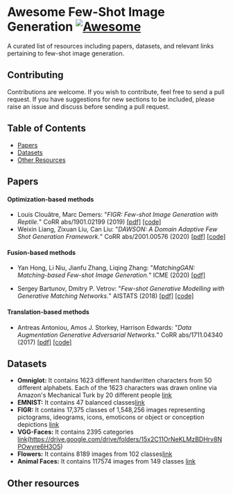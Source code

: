 # Awesome Few-Shot Image Generation  [![Awesome](https://cdn.rawgit.com/sindresorhus/awesome/d7305f38d29fed78fa85652e3a63e154dd8e8829/media/badge.svg)](https://github.com/sindresorhus/awesome)

A curated list of resources including papers, datasets, and relevant links pertaining to few-shot image generation.

## Contributing

Contributions are welcome.  If you wish to contribute, feel free to send a pull request. If you have suggestions for new sections to be included, please raise an issue and discuss before sending a pull request.

## Table of Contents
+ [Papers](#Papers)
+ [Datasets](#Datasets)
+ [Other Resources](#Other-resources)


## Papers

#### Optimization-based methods
+ Louis Clouâtre, Marc Demers: "*FIGR: Few-shot Image Generation with Reptile.*" CoRR abs/1901.02199 (2019) [[pdf]](https://arxiv.org/pdf/1901.02199.pdf) [[code]](https://arxiv.org/pdf/1901.02199.pdf)
+ Weixin Liang, Zixuan Liu, Can Liu: "*DAWSON: A Domain Adaptive Few Shot Generation Framework.*" CoRR abs/2001.00576 (2020) [[pdf]](https://arxiv.org/pdf/2001.00576.pdf) [[code]](https://github.com/LC1905/musegan/)

#### Fusion-based methods
+ Yan Hong, Li Niu, Jianfu Zhang, Liqing Zhang: "*MatchingGAN: Matching-based Few-shot Image Generation.*" ICME (2020) [[pdf]](https://arxiv.org/pdf/2003.03497.pdf)

+ Sergey Bartunov, Dmitry P. Vetrov: "*Few-shot Generative Modelling with Generative Matching Networks.*" AISTATS (2018) [[pdf]](http://proceedings.mlr.press/v84/bartunov18a/bartunov18a.pdf) [[code]](https://github.com/sbos/gmn)

#### Translation-based methods
+ Antreas Antoniou, Amos J. Storkey, Harrison Edwards: "*Data Augmentation Generative Adversarial Networks.*" CoRR abs/1711.04340 (2017) [[pdf]](https://arxiv.org/pdf/1711.04340.pdf) [[code]](https://github.com/AntreasAntoniou/DAGAN) 


## Datasets
+ **Omniglot:**  It contains 1623 different handwritten characters from 50 different alphabets. Each of the 1623 characters was drawn online via Amazon's Mechanical Turk by 20 different people [link](https://github.com/brendenlake/omniglot/)
+ **EMNIST:**  It contains 47 balanced classes[link](https://www.nist.gov/itl/products-and-services/emnist-dataset)
+ **FIGR:** It contains 17,375 classes of 1,548,256 images representing pictograms, ideograms, icons, emoticons or object or conception depictions [link](https://github.com/marcdemers/FIGR-8)
+ **VGG-Faces:**  It contains 2395 categories  [link](https://drive.google.com/drive/folders/15x2C11OrNeKLMzBDHrv8NPOwyre6H3O5)(https://drive.google.com/drive/folders/15x2C11OrNeKLMzBDHrv8NPOwyre6H3O5)
+ **Flowers:**  It contains 8189 images from 102 classes[link](https://www.robots.ox.ac.uk/~vgg/data/flowers/102/)
+ **Animal Faces:** It contains 117574 images from 149 classes [link](https://github.com/NVlabs/FUNIT)

## Other resources




